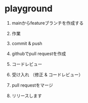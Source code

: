 # playground

1. mainからfeatureブランチを作成する

2. 作業

3. commit & push

4. githubでpull requestを作成

5. コードレビュー

6. 受け入れ （修正 & コードレビュー）

7. pull requestをマージ

8. リリースします


